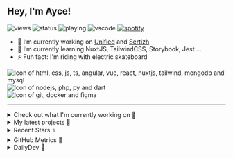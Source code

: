 ## Hey, I'm Ayce!
![views](https://komarev.com/ghpvc/?username=Ayce45)
![status](https://nocache.advaith.workers.dev?url=https://img.shields.io/endpoint?url=https://dev.discordprofiles.me/api/badge/status/538785123987095556?simple=true)
![playing](https://nocache.advaith.workers.dev?url=https://img.shields.io/endpoint?url=https://dev.discordprofiles.me/api/badge/playing/538785123987095556)
![vscode](https://nocache.advaith.workers.dev?url=https://img.shields.io/endpoint?url=https://dev.discordprofiles.me/api/badge/vscode/538785123987095556)
[![spotify](https://nocache.advaith.workers.dev?url=https://img.shields.io/endpoint?url=https://dev.discordprofiles.me/api/badge/spotify/538785123987095556)](https://dev.discordprofiles.me/openspotify/538785123987095556)

- 🔭 I’m currently working on <a href="https://link-u.nified.com/">Unified</a> and <a href="https://sertizh.fr/">Sertizh</a>
- 🌱 I’m currently learning NuxtJS, TailwindCSS, Storybook, Jest ...
- ⚡ Fun fact: I'm riding with electric skateboard

<div>
  <img src="https://skillicons.dev/icons?i=html,css,js,ts,angular,vue,react,nuxtjs,tailwind,mongodb,mysql" alt="Icon of html, css, js, ts, angular, vue, react, nuxtjs, tailwind, mongodb and mysql">
</div>
<div>
  <img src="https://skillicons.dev/icons?i=nodejs,php,py,dart" alt="Icon of nodejs, php, py and dart">
</div>
<div>
  <img src="https://skillicons.dev/icons?i=git,docker,figma" alt="Icon of git, docker and figma">
</div>

<hr>

<details>
  <summary>Check out what I'm currently working on 👷</summary>
  

- [Ayce45/flutter-business-card](https://github.com/Ayce45/flutter-business-card) - Business card in flutter (2 days ago)
- [Ayce45/next-iceandfire](https://github.com/Ayce45/next-iceandfire) - App in react with the ice and fire api (1 week ago)
- [Ayce45/next-trello](https://github.com/Ayce45/next-trello) -  (1 week ago)
- [Ayce45/Ayce45.github.io](https://github.com/Ayce45/Ayce45.github.io) - My personal website (1 month ago)
- [Ayce45/expenses-chart-component](https://github.com/Ayce45/expenses-chart-component) - Expenses chart component (1 month ago)
</details>

<details>
  <summary>My latest projects 🌱</summary>
  

- [Ayce45/next-iceandfire](https://github.com/Ayce45/next-iceandfire) - App in react with the ice and fire api
- [Ayce45/next-trello](https://github.com/Ayce45/next-trello) - 
- [Ayce45/expenses-chart-component](https://github.com/Ayce45/expenses-chart-component) - Expenses chart component
- [Ayce45/profile-card-component](https://github.com/Ayce45/profile-card-component) - Profile card component
- [Ayce45/qr-code-component](https://github.com/Ayce45/qr-code-component) - QR code component
</details>

<details>
  <summary>Recent Stars ⭐</summary>
  

- [dailydotdev/daily](https://github.com/dailydotdev/daily) - daily.dev is where developers grow together 👩🏽‍💻 👨‍💻 (1 month ago)
- [nrwl/nx](https://github.com/nrwl/nx) - Smart, Fast and Extensible Build System (4 months ago)
- [jacebrowning/memegen](https://github.com/jacebrowning/memegen) - The free and open source API to generate memes. (6 months ago)
- [sertizh/commercial-meeting](https://github.com/sertizh/commercial-meeting) - Commercial Meeting Programm (7 months ago)
- [sertizh/clubsystem](https://github.com/sertizh/clubsystem) - Club Management System ... (7 months ago)
</details>

<details>
  <summary>GitHub Metrics 🌊</summary>
  
  <img align="center" src="/github-metrics.svg" alt="Metrics" width="400">
</details>

<details>
  <summary>DailyDev 📖</summary>
  
  <a href="https://app.daily.dev/Ayce"><img src="https://api.daily.dev/devcards/6f27abf04ef249b1a106e3ddb7e7cda4.png?r=tkh" width="400" alt="Evan JUGE's Dev Card"/></a>
</details>
